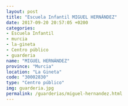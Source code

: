 ```yaml
---
layout: post
title: "Escuela Infantil MIGUEL HERNÁNDEZ"
date: 2017-09-20 20:57:05 +0200
categories:
- Escuela Infantil
- murcia
- la-gineta
- Centro público
- guarderia
name: "MIGUEL HERNÁNDEZ"
province: "Murcia"
location: "La Gineta"
code: "30002830"
type: "Centro público"
img: guarderia.jpg
permalink: /guarderias/miguel-hernandez.html
---
```

